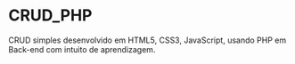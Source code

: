 # CRUD_PHP

CRUD simples desenvolvido em HTML5, CSS3, JavaScript, usando PHP em Back-end com intuito de aprendizagem.
